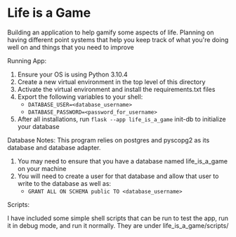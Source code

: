 # Life is a Game
Building an application to help gamify some aspects of life. Planning on having different point systems that help you keep track of what you're doing well on and things that you need to improve


Running App:
1. Ensure your OS is using Python 3.10.4
2. Create a new virtual environment in the top level of this directory
3. Activate the virtual environment and install the requirements.txt files
4. Export the following variables to your shell:
    - `DATABASE_USER=<database_username>`
    - `DATABASE_PASSWORD=<password_for_username>`
5. After all installations, run `flask --app life_is_a_game` init-db to initialize your database

Database Notes:
This program relies on postgres and pyscopg2 as its database and database adapter.

1. You may need to ensure that you have a database named life_is_a_game on your machine
2. You will need to create a user for that database and allow that user to write to the database as well as:
    - `GRANT ALL ON SCHEMA public TO <database_username>`

Scripts:

I have included some simple shell scripts that can be run to test the app, run it in debug mode, and run it normally. They are under life_is_a_game/scripts/